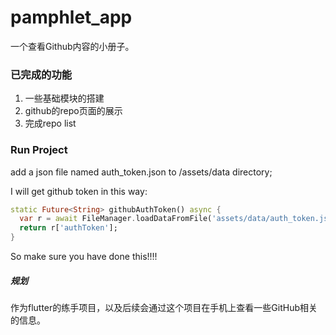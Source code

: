 # pamphlet_app

一个查看Github内容的小册子。

### 已完成的功能

1. 一些基础模块的搭建
2. github的repo页面的展示
3. 完成repo list



### Run Project

add a json file named auth_token.json to /assets/data directory;

I will get github token in this way:

```dart
static Future<String> githubAuthToken() async {
  var r = await FileManager.loadDataFromFile('assets/data/auth_token.json');
  return r['authToken'];
}
```
So make sure you have done this!!!!

##### 规划

作为flutter的练手项目，以及后续会通过这个项目在手机上查看一些GitHub相关的信息。

